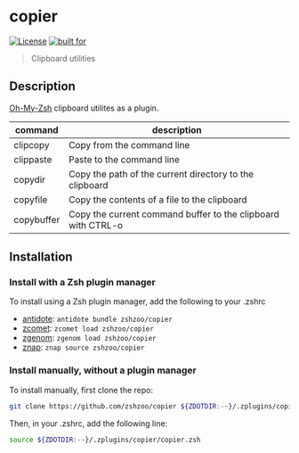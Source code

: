 # copier

[![License](https://img.shields.io/badge/license-MIT-007EC7)](/LICENSE)
[![built for](https://img.shields.io/badge/built%20for-%20%F0%9F%A6%93%20zshzoo-black)][zshzoo]

> Clipboard utilities

## Description

[Oh-My-Zsh](https://github.com/ohmyzsh/ohmyzsh) clipboard utilites as a plugin.

| command    | description                                                  |
| ---------- | ------------------------------------------------------------ |
| clipcopy   | Copy from the command line                                   |
| clippaste  | Paste to the command line                                    |
| copydir    | Copy the path of the current directory to the clipboard      |
| copyfile   | Copy the contents of a file to the clipboard                 |
| copybuffer | Copy the current command buffer to the clipboard with CTRL-o |

## Installation

### Install with a Zsh plugin manager

To install using a Zsh plugin manager, add the following to your .zshrc

- [antidote]: `antidote bundle zshzoo/copier`
- [zcomet]: `zcomet load zshzoo/copier`
- [zgenom]: `zgenom load zshzoo/copier`
- [znap]: `znap source zshzoo/copier`

### Install manually, without a plugin manager

To install manually, first clone the repo:

```zsh
git clone https://github.com/zshzoo/copier ${ZDOTDIR:-~}/.zplugins/copier
```

Then, in your .zshrc, add the following line:

```zsh
source ${ZDOTDIR:-~}/.zplugins/copier/copier.zsh
```

[zshzoo]: https://github.com/zshzoo/zshzoo
[antidote]: https://github.com/mattmc3/antidote
[zcomet]: https://github.com/agkozak/zcomet
[zgenom]: https://github.com/jandamm/zgenom
[znap]: https://github.com/marlonrichert/zsh-snap
